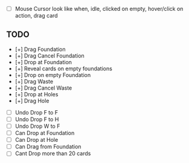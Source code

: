 - [ ] Mouse Cursor look like when, idle, clicked on empty, hover/click on action, drag card


## TODO

- [+] Drag Foundation
- [+] Drag Cancel Foundation
- [+] Drop at Foundation
- [+] Reveal cards on empty foundations
- [+] Drop on empty Foundation
- [+] Drag Waste
- [+] Drag Cancel Waste
- [+] Drop at Holes
- [+] Drag Hole
- [ ] Undo Drop F to F
- [ ] Undo Drop F to H
- [ ] Undo Drop W to F
- [ ] Can Drop at Foundation
- [ ] Can Drop at Hole
- [ ] Can Drag from Foundation
- [ ] Cant Drop more than 20 cards
